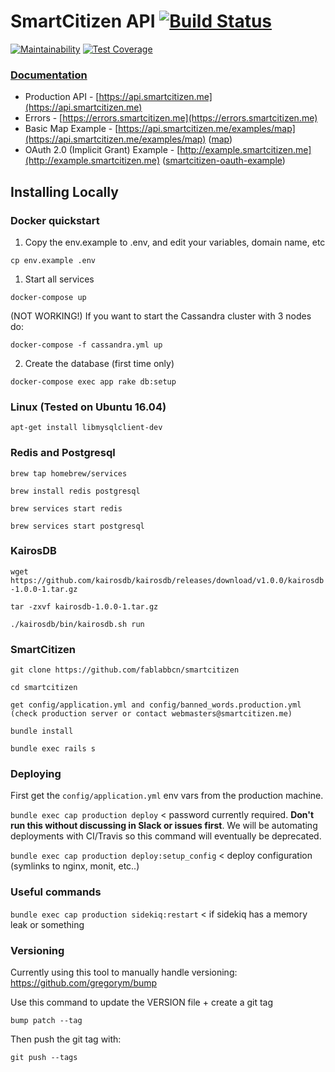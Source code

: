 # SmartCitizen API [![Build Status](https://travis-ci.org/fablabbcn/smartcitizen-api.svg?branch=master)](https://travis-ci.org/fablabbcn/smartcitizen-api)
[![Maintainability](https://api.codeclimate.com/v1/badges/2ac767745186038373f5/maintainability)](https://codeclimate.com/github/fablabbcn/smartcitizen-api/maintainability)
[![Test Coverage](https://api.codeclimate.com/v1/badges/2ac767745186038373f5/test_coverage)](https://codeclimate.com/github/fablabbcn/smartcitizen-api/test_coverage)

### [Documentation](https://developer.smartcitizen.me)

* Production API - [https://api.smartcitizen.me](https://api.smartcitizen.me)
* Errors - [https://errors.smartcitizen.me](https://errors.smartcitizen.me)
* Basic Map Example - [https://api.smartcitizen.me/examples/map](https://api.smartcitizen.me/examples/map) ([map](https://github.com/fablabbcn/smartcitizen/blob/master/public/examples/map.html))
* OAuth 2.0 (Implicit Grant) Example - [http://example.smartcitizen.me](http://example.smartcitizen.me) ([smartcitizen-oauth-example](https://github.com/fablabbcn/smartcitizen-oauth-example))

## Installing Locally

### Docker quickstart

1. Copy the env.example to .env, and edit your variables, domain name, etc

`cp env.example .env`

1. Start all services

`docker-compose up`

(NOT WORKING!) If you want to start the Cassandra cluster with 3 nodes do:

`docker-compose -f cassandra.yml up`


2. Create the database (first time only)

`docker-compose exec app rake db:setup`

### Linux (Tested on Ubuntu 16.04)

`apt-get install libmysqlclient-dev`

### Redis and Postgresql

`brew tap homebrew/services`

`brew install redis postgresql`

`brew services start redis`

`brew services start postgresql`

### KairosDB

`wget https://github.com/kairosdb/kairosdb/releases/download/v1.0.0/kairosdb-1.0.0-1.tar.gz`

`tar -zxvf kairosdb-1.0.0-1.tar.gz`

`./kairosdb/bin/kairosdb.sh run`

### SmartCitizen

`git clone https://github.com/fablabbcn/smartcitizen`

`cd smartcitizen`

`get config/application.yml and config/banned_words.production.yml (check production server or contact webmasters@smartcitizen.me)`

`bundle install`

`bundle exec rails s`

### Deploying

First get the `config/application.yml` env vars from the production machine.

`bundle exec cap production deploy` < password currently required. **Don't run this without discussing in Slack or issues first**. We will be automating deployments with CI/Travis so this command will eventually be deprecated.

`bundle exec cap production deploy:setup_config` < deploy configuration (symlinks to nginx, monit, etc..)

### Useful commands

`bundle exec cap production sidekiq:restart` < if sidekiq has a memory leak or something


### Versioning

Currently using this tool to manually handle versioning: https://github.com/gregorym/bump

Use this command to update the VERSION file + create a git tag

`bump patch --tag`

Then push the git tag with:

`git push --tags`
